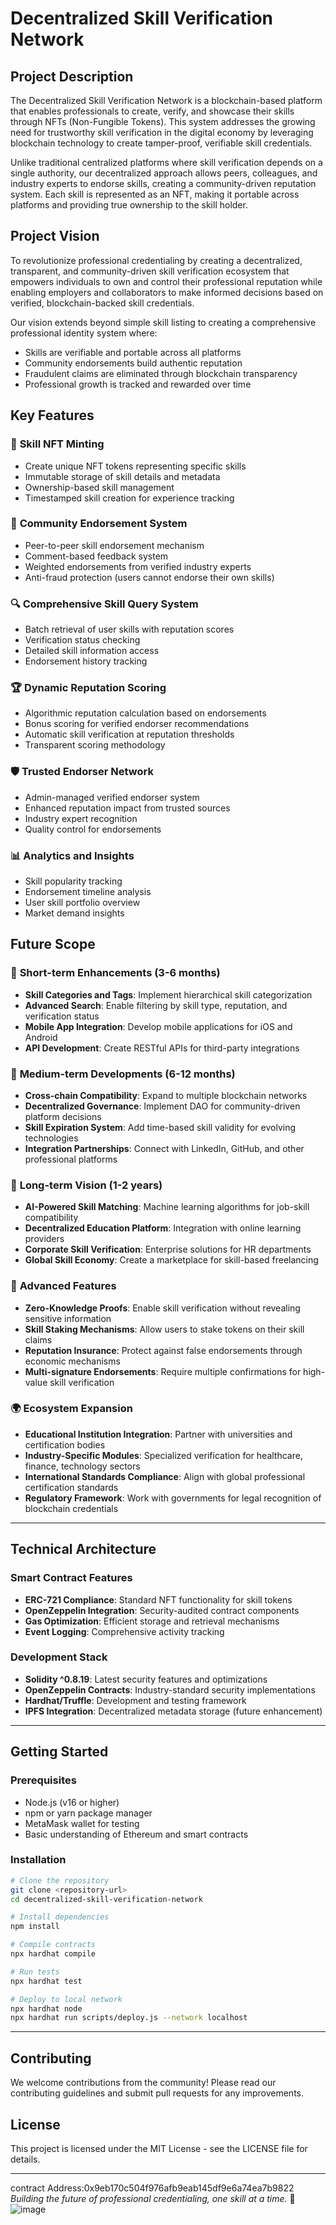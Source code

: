 # Decentralized Skill Verification Network

## Project Description

The Decentralized Skill Verification Network is a blockchain-based platform that enables professionals to create, verify, and showcase their skills through NFTs (Non-Fungible Tokens). This system addresses the growing need for trustworthy skill verification in the digital economy by leveraging blockchain technology to create tamper-proof, verifiable skill credentials.

Unlike traditional centralized platforms where skill verification depends on a single authority, our decentralized approach allows peers, colleagues, and industry experts to endorse skills, creating a community-driven reputation system. Each skill is represented as an NFT, making it portable across platforms and providing true ownership to the skill holder.

## Project Vision

To revolutionize professional credentialing by creating a decentralized, transparent, and community-driven skill verification ecosystem that empowers individuals to own and control their professional reputation while enabling employers and collaborators to make informed decisions based on verified, blockchain-backed skill credentials.

Our vision extends beyond simple skill listing to creating a comprehensive professional identity system where:
- Skills are verifiable and portable across all platforms
- Community endorsements build authentic reputation
- Fraudulent claims are eliminated through blockchain transparency
- Professional growth is tracked and rewarded over time

## Key Features

### 🎯 **Skill NFT Minting**
- Create unique NFT tokens representing specific skills
- Immutable storage of skill details and metadata
- Ownership-based skill management
- Timestamped skill creation for experience tracking

### 🤝 **Community Endorsement System**
- Peer-to-peer skill endorsement mechanism
- Comment-based feedback system
- Weighted endorsements from verified industry experts
- Anti-fraud protection (users cannot endorse their own skills)

### 🔍 **Comprehensive Skill Query System**
- Batch retrieval of user skills with reputation scores
- Verification status checking
- Detailed skill information access
- Endorsement history tracking

### 🏆 **Dynamic Reputation Scoring**
- Algorithmic reputation calculation based on endorsements
- Bonus scoring for verified endorser recommendations
- Automatic skill verification at reputation thresholds
- Transparent scoring methodology

### 🛡️ **Trusted Endorser Network**
- Admin-managed verified endorser system
- Enhanced reputation impact from trusted sources
- Industry expert recognition
- Quality control for endorsements

### 📊 **Analytics and Insights**
- Skill popularity tracking
- Endorsement timeline analysis
- User skill portfolio overview
- Market demand insights

## Future Scope

### 🔮 **Short-term Enhancements (3-6 months)**
- **Skill Categories and Tags**: Implement hierarchical skill categorization
- **Advanced Search**: Enable filtering by skill type, reputation, and verification status  
- **Mobile App Integration**: Develop mobile applications for iOS and Android
- **API Development**: Create RESTful APIs for third-party integrations

### 🚀 **Medium-term Developments (6-12 months)**
- **Cross-chain Compatibility**: Expand to multiple blockchain networks
- **Decentralized Governance**: Implement DAO for community-driven platform decisions
- **Skill Expiration System**: Add time-based skill validity for evolving technologies
- **Integration Partnerships**: Connect with LinkedIn, GitHub, and other professional platforms

### 🌟 **Long-term Vision (1-2 years)**
- **AI-Powered Skill Matching**: Machine learning algorithms for job-skill compatibility
- **Decentralized Education Platform**: Integration with online learning providers
- **Corporate Skill Verification**: Enterprise solutions for HR departments
- **Global Skill Economy**: Create a marketplace for skill-based freelancing

### 🔬 **Advanced Features**
- **Zero-Knowledge Proofs**: Enable skill verification without revealing sensitive information
- **Skill Staking Mechanisms**: Allow users to stake tokens on their skill claims
- **Reputation Insurance**: Protect against false endorsements through economic mechanisms
- **Multi-signature Endorsements**: Require multiple confirmations for high-value skill verification

### 🌍 **Ecosystem Expansion**
- **Educational Institution Integration**: Partner with universities and certification bodies
- **Industry-Specific Modules**: Specialized verification for healthcare, finance, technology sectors
- **International Standards Compliance**: Align with global professional certification standards
- **Regulatory Framework**: Work with governments for legal recognition of blockchain credentials

---

## Technical Architecture

### Smart Contract Features
- **ERC-721 Compliance**: Standard NFT functionality for skill tokens
- **OpenZeppelin Integration**: Security-audited contract components
- **Gas Optimization**: Efficient storage and retrieval mechanisms
- **Event Logging**: Comprehensive activity tracking

### Development Stack
- **Solidity ^0.8.19**: Latest security features and optimizations
- **OpenZeppelin Contracts**: Industry-standard security implementations
- **Hardhat/Truffle**: Development and testing framework
- **IPFS Integration**: Decentralized metadata storage (future enhancement)

---

## Getting Started

### Prerequisites
- Node.js (v16 or higher)
- npm or yarn package manager
- MetaMask wallet for testing
- Basic understanding of Ethereum and smart contracts

### Installation
```bash
# Clone the repository
git clone <repository-url>
cd decentralized-skill-verification-network

# Install dependencies
npm install

# Compile contracts
npx hardhat compile

# Run tests
npx hardhat test

# Deploy to local network
npx hardhat node
npx hardhat run scripts/deploy.js --network localhost
```

---

## Contributing

We welcome contributions from the community! Please read our contributing guidelines and submit pull requests for any improvements.

## License

This project is licensed under the MIT License - see the LICENSE file for details.

---
contract Address:0x9eb170c504f976afb9eab145df9e6a74ea7b9822 
*Building the future of professional credentialing, one skill at a time.* 🚀
![image](https://github.com/user-attachments/assets/a6d1828e-f81c-417e-acc7-a6a1308ea1bd)
